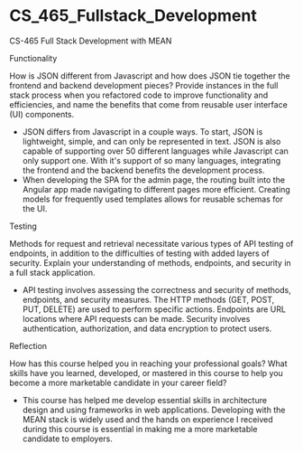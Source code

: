 # CS_465_Fullstack_Development
CS-465 Full Stack Development with MEAN

Functionality

  How is JSON different from Javascript and how does JSON tie together the frontend and backend development pieces?
  Provide instances in the full stack process when you refactored code to improve functionality and efficiencies, and name the benefits that come from reusable user interface (UI) components.
  
  - JSON differs from Javascript in a couple ways. To start, JSON is lightweight, simple, and can only be represented in text. JSON is also capable of supporting over 50 different languages while Javascript can only support one. With it's support of so many languages, integrating the frontend and the backend benefits the development process.
  - When developing the SPA for the admin page, the routing built into the Angular app made navigating to different pages more efficient. Creating models for frequently used templates allows for reusable schemas for the UI.

Testing

  Methods for request and retrieval necessitate various types of API testing of endpoints, in addition to the difficulties of testing with added layers of security. Explain your understanding of methods, endpoints, and security in a full stack application.

  - API testing involves assessing the correctness and security of methods, endpoints, and security measures. The HTTP methods (GET, POST, PUT, DELETE) are used to perform specific actions. Endpoints are URL locations where API requests can be made. Security involves authentication, authorization, and data encryption to protect users.

Reflection

  How has this course helped you in reaching your professional goals? What skills have you learned, developed, or mastered in this course to help you become a more marketable candidate in your career field?

  - This course has helped me develop essential skills in architecture design and using frameworks in web applications. Developing with the MEAN stack is widely used and the hands on experience I received during this course is essential in making me a more marketable candidate to employers.
